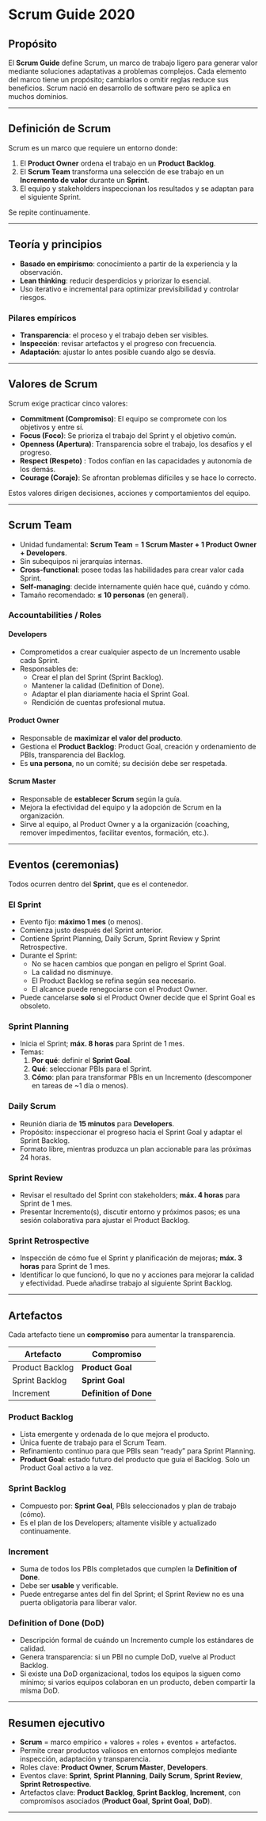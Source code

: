 # Scrum Guide 2020

## Propósito
El **Scrum Guide** define Scrum, un marco de trabajo ligero para generar valor mediante soluciones adaptativas a problemas complejos. Cada elemento del marco tiene un propósito; cambiarlos o omitir reglas reduce sus beneficios. Scrum nació en desarrollo de software pero se aplica en muchos dominios.

---

## Definición de Scrum
Scrum es un marco que requiere un entorno donde:

1. El **Product Owner** ordena el trabajo en un **Product Backlog**.  
2. El **Scrum Team** transforma una selección de ese trabajo en un **Incremento de valor** durante un **Sprint**.  
3. El equipo y stakeholders inspeccionan los resultados y se adaptan para el siguiente Sprint.

Se repite continuamente.

---

## Teoría y principios
- **Basado en empirismo**: conocimiento a partir de la experiencia y la observación.  
- **Lean thinking**: reducir desperdicios y priorizar lo esencial.  
- Uso iterativo e incremental para optimizar previsibilidad y controlar riesgos.

### Pilares empíricos
- **Transparencia**: el proceso y el trabajo deben ser visibles.  
- **Inspección**: revisar artefactos y el progreso con frecuencia.  
- **Adaptación**: ajustar lo antes posible cuando algo se desvía.

---

## Valores de Scrum
Scrum exige practicar cinco valores:
- **Commitment (Compromiso)**: El equipo se compromete con los objetivos y entre sí.  
- **Focus (Foco)**: Se prioriza el trabajo del Sprint y el objetivo común.  
- **Openness (Apertura)**: Transparencia sobre el trabajo, los desafíos y el progreso.  
- **Respect (Respeto)** : Todos confían en las capacidades y autonomía de los demás.
- **Courage (Coraje)**: Se afrontan problemas difíciles y se hace lo correcto.

Estos valores dirigen decisiones, acciones y comportamientos del equipo.

---

## Scrum Team
- Unidad fundamental: **Scrum Team** = **1 Scrum Master + 1 Product Owner + Developers**.  
- Sin subequipos ni jerarquías internas.  
- **Cross-functional**: posee todas las habilidades para crear valor cada Sprint.  
- **Self-managing**: decide internamente quién hace qué, cuándo y cómo.  
- Tamaño recomendado: **≤ 10 personas** (en general).

### Accountabilities / Roles
#### Developers
- Comprometidos a crear cualquier aspecto de un Incremento usable cada Sprint.  
- Responsables de:
  - Crear el plan del Sprint (Sprint Backlog).
  - Mantener la calidad (Definition of Done).
  - Adaptar el plan diariamente hacia el Sprint Goal.
  - Rendición de cuentas profesional mutua.

#### Product Owner
- Responsable de **maximizar el valor del producto**.  
- Gestiona el **Product Backlog**: Product Goal, creación y ordenamiento de PBIs, transparencia del Backlog.  
- Es **una persona**, no un comité; su decisión debe ser respetada.

#### Scrum Master
- Responsable de **establecer Scrum** según la guía.  
- Mejora la efectividad del equipo y la adopción de Scrum en la organización.  
- Sirve al equipo, al Product Owner y a la organización (coaching, remover impedimentos, facilitar eventos, formación, etc.).

---

## Eventos (ceremonias)
Todos ocurren dentro del **Sprint**, que es el contenedor.

### El Sprint
- Evento fijo: **máximo 1 mes** (o menos).  
- Comienza justo después del Sprint anterior.  
- Contiene Sprint Planning, Daily Scrum, Sprint Review y Sprint Retrospective.  
- Durante el Sprint:
  - No se hacen cambios que pongan en peligro el Sprint Goal.
  - La calidad no disminuye.
  - El Product Backlog se refina según sea necesario.
  - El alcance puede renegociarse con el Product Owner.
- Puede cancelarse **solo** si el Product Owner decide que el Sprint Goal es obsoleto.

### Sprint Planning
- Inicia el Sprint; **máx. 8 horas** para Sprint de 1 mes.  
- Temas:
  1. **Por qué**: definir el **Sprint Goal**.
  2. **Qué**: seleccionar PBIs para el Sprint.
  3. **Cómo**: plan para transformar PBIs en un Incremento (descomponer en tareas de ~1 día o menos).

### Daily Scrum
- Reunión diaria de **15 minutos** para **Developers**.  
- Propósito: inspeccionar el progreso hacia el Sprint Goal y adaptar el Sprint Backlog.  
- Formato libre, mientras produzca un plan accionable para las próximas 24 horas.

### Sprint Review
- Revisar el resultado del Sprint con stakeholders; **máx. 4 horas** para Sprint de 1 mes.  
- Presentar Incremento(s), discutir entorno y próximos pasos; es una sesión colaborativa para ajustar el Product Backlog.

### Sprint Retrospective
- Inspección de cómo fue el Sprint y planificación de mejoras; **máx. 3 horas** para Sprint de 1 mes.  
- Identificar lo que funcionó, lo que no y acciones para mejorar la calidad y efectividad. Puede añadirse trabajo al siguiente Sprint Backlog.

---

## Artefactos
Cada artefacto tiene un **compromiso** para aumentar la transparencia.

| Artefacto | Compromiso |
|-----------|------------|
| Product Backlog | **Product Goal** |
| Sprint Backlog  | **Sprint Goal**  |
| Increment       | **Definition of Done** |

### Product Backlog
- Lista emergente y ordenada de lo que mejora el producto.  
- Única fuente de trabajo para el Scrum Team.  
- Refinamiento continuo para que PBIs sean “ready” para Sprint Planning.  
- **Product Goal**: estado futuro del producto que guía el Backlog. Solo un Product Goal activo a la vez.

### Sprint Backlog
- Compuesto por: **Sprint Goal**, PBIs seleccionados y plan de trabajo (cómo).  
- Es el plan de los Developers; altamente visible y actualizado continuamente.

### Increment
- Suma de todos los PBIs completados que cumplen la **Definition of Done**.  
- Debe ser **usable** y verificable.  
- Puede entregarse antes del fin del Sprint; el Sprint Review no es una puerta obligatoria para liberar valor.

### Definition of Done (DoD)
- Descripción formal de cuándo un Incremento cumple los estándares de calidad.  
- Genera transparencia: si un PBI no cumple DoD, vuelve al Product Backlog.  
- Si existe una DoD organizacional, todos los equipos la siguen como mínimo; si varios equipos colaboran en un producto, deben compartir la misma DoD.

---

## Resumen ejecutivo
- **Scrum** = marco empírico + valores + roles + eventos + artefactos.  
- Permite crear productos valiosos en entornos complejos mediante inspección, adaptación y transparencia.  
- Roles clave: **Product Owner**, **Scrum Master**, **Developers**.  
- Eventos clave: **Sprint**, **Sprint Planning**, **Daily Scrum**, **Sprint Review**, **Sprint Retrospective**.  
- Artefactos clave: **Product Backlog**, **Sprint Backlog**, **Increment**, con compromisos asociados (**Product Goal**, **Sprint Goal**, **DoD**).

---



